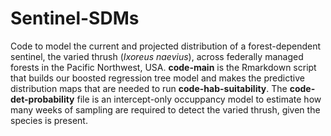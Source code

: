 # Sentinel-SDMs
Code to model the current and projected distribution of a forest-dependent sentinel, the varied thrush (_Ixoreus naevius_), across federally managed forests in the Pacific Northwest, USA. **code-main** is the Rmarkdown script that builds our boosted regression tree model and makes the predictive distribution maps that are needed to run **code-hab-suitability**. The **code-det-probability** file is an intercept-only occuppancy model to estimate how many weeks of sampling are required to detect the varied thrush, given the species is present. 
